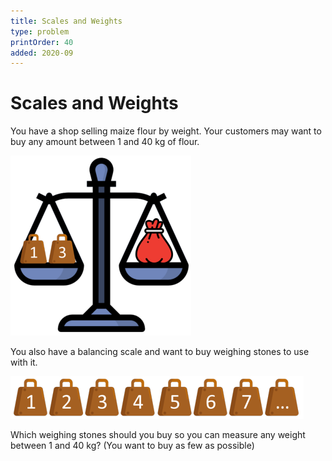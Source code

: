 ```yaml
---
title: Scales and Weights
type: problem
printOrder: 40
added: 2020-09
---
```


# Scales and Weights

You have a shop selling maize flour by weight.
Your customers may want to buy any amount
between 1 and 40 kg of flour.   

![](../../images/scales-and-weights-1.png)   

You also have a balancing scale and want to
buy weighing stones to use with it.   

![](../../images/scales-and-weights-2.png)   

Which weighing stones should you buy so you
can measure any weight between 1 and 40
kg? (You want to buy as few as possible)

